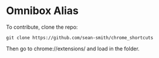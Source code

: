 # Omnibox Alias

To contribute, clone the repo:

	git clone https://github.com/sean-smith/chrome_shortcuts

Then go to chrome://extensions/ and load in the folder.
